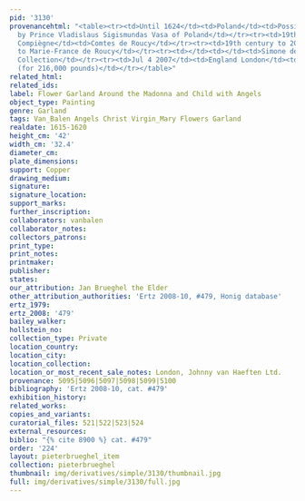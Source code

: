 ```yaml
---
pid: '3130'
provenancehtml: "<table><tr><td>Until 1624</td><td>Poland</td><td>Possibly bought
  by Prince Vladislaus Sigismundas Vasa of Poland</td></tr><tr><td>19th century</td><td>France
  Compiègne</td><td>Comtes de Roucy</td></tr><tr><td>19th century to 20th century</td><td></td><td>Bequeathed
  to Marie-France de Roucy</td></tr><tr><td></td><td></td><td>Simone de Roucy</td></tr><tr><td></td><td></td><td>Private
  Collection</td></tr><tr><td>Jul 4 2007</td><td>England London</td><td>Sale Sotheby's
  (for 216,000 pounds)</td></tr></table>"
related_html:
related_ids:
label: Flower Garland Around the Madonna and Child with Angels
object_type: Painting
genre: Garland
tags: Van_Balen Angels Christ Virgin_Mary Flowers Garland
realdate: 1615-1620
height_cm: '42'
width_cm: '32.4'
diameter_cm:
plate_dimensions:
support: Copper
drawing_medium:
signature:
signature_location:
support_marks:
further_inscription:
collaborators: vanbalen
collaborator_notes:
collectors_patrons:
print_type:
print_notes:
printmaker:
publisher:
states:
our_attribution: Jan Brueghel the Elder
other_attribution_authorities: 'Ertz 2008-10, #479, Honig database'
ertz_1979:
ertz_2008: '479'
bailey_walker:
hollstein_no:
collection_type: Private
location_country:
location_city:
location_collection:
location_or_most_recent_sale_notes: London, Johnny van Haeften Ltd.
provenance: 5095|5096|5097|5098|5099|5100
bibliography: 'Ertz 2008-10, cat. #479'
exhibition_history:
related_works:
copies_and_variants:
curatorial_files: 521|522|523|524
external_resources:
biblio: "{% cite 8900 %} cat. #479"
order: '224'
layout: pieterbrueghel_item
collection: pieterbrueghel
thumbnail: img/derivatives/simple/3130/thumbnail.jpg
full: img/derivatives/simple/3130/full.jpg
---
```

